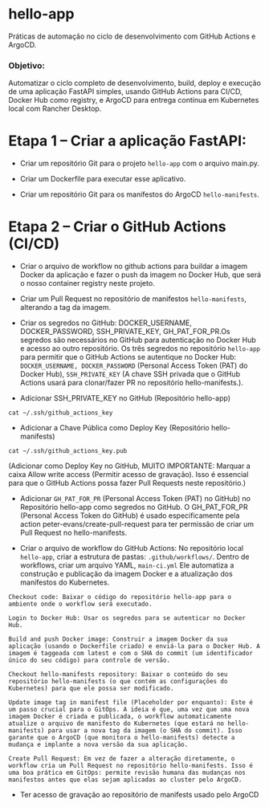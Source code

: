 # hello-app
Práticas de automação no ciclo de desenvolvimento com GitHub Actions e ArgoCD.

### Objetivo:

Automatizar o ciclo completo de desenvolvimento, build, deploy e
execução de uma aplicação FastAPI simples, usando GitHub Actions para
CI/CD, Docker Hub como registry, e ArgoCD para entrega contínua em
Kubernetes local com Rancher Desktop.

# Etapa 1 – Criar a aplicação FastAPI:

* Criar um repositório Git para o projeto `hello-app` com o arquivo
main.py.

* Criar um Dockerfile para executar esse aplicativo.

* Criar um repositório Git para os manifestos do ArgoCD `hello-manifests`.

# Etapa 2 – Criar o GitHub Actions (CI/CD)

* Criar o arquivo de workflow no github actions para buildar a imagem Docker da aplicação e fazer o push da imagem no Docker Hub, que será o nosso container registry neste projeto.

* Criar um Pull Request no repositório de manifestos `hello-manifests`, alterando a tag da imagem.

* Criar os segredos no GitHub: DOCKER_USERNAME, DOCKER_PASSWORD, SSH_PRIVATE_KEY, GH_PAT_FOR_PR.Os segredos são necessários no GitHub para autenticação no Docker Hub e acesso ao outro repositório. Os três segredos no repositório `hello-app` para permitir que o GitHub Actions se autentique no Docker Hub: `DOCKER_USERNAME, DOCKER_PASSWORD` (Personal Access Token (PAT) do Docker Hub), `SSH_PRIVATE_KEY` (A chave SSH privada que o GitHub Actions usará para clonar/fazer PR no repositório hello-manifests.).

*  Adicionar SSH_PRIVATE_KEY no GitHub (Repositório hello-app)
```
cat ~/.ssh/github_actions_key
```
* Adicionar a Chave Pública como Deploy Key (Repositório hello-manifests)
```
cat ~/.ssh/github_actions_key.pub
```
(Adicionar como Deploy Key no GitHub, MUITO IMPORTANTE: Marquar a caixa Allow write access (Permitir acesso de gravação). Isso é essencial para que o GitHub Actions possa fazer Pull Requests neste repositório.)

* Adicionar `GH_PAT_FOR_PR` (Personal Access Token (PAT) no GitHub) no Repositório hello-app como segredos no GitHub. O GH_PAT_FOR_PR (Personal Access Token do GitHub) é usado especificamente pela action peter-evans/create-pull-request para ter permissão de criar um Pull Request no hello-manifests.

* Criar o arquivo de workflow do GitHub Actions: No  repositório local `hello-app`, criar a estrutura de pastas: `.github/workflows/`. Dentro de workflows, criar um arquivo YAML, `main-ci.yml` Ele automatiza a construção e publicação da imagem Docker e a atualização dos manifestos do Kubernetes.
```
Checkout code: Baixar o código do repositório hello-app para o ambiente onde o workflow será executado.

Login to Docker Hub: Usar os segredos para se autenticar no Docker Hub.

Build and push Docker image: Construir a imagem Docker da sua aplicação (usando o Dockerfile criado) e enviá-la para o Docker Hub. A imagem é taggeada com latest e com o SHA do commit (um identificador único do seu código) para controle de versão.

Checkout hello-manifests repository: Baixar o conteúdo do seu repositório hello-manifests (o que contém as configurações do Kubernetes) para que ele possa ser modificado.

Update image tag in manifest file (Placeholder por enquanto): Este é um passo crucial para o GitOps. A ideia é que, uma vez que uma nova imagem Docker é criada e publicada, o workflow automaticamente atualize o arquivo de manifesto do Kubernetes (que estará no hello-manifests) para usar a nova tag da imagem (o SHA do commit). Isso garante que o ArgoCD (que monitora o hello-manifests) detecte a mudança e implante a nova versão da sua aplicação.

Create Pull Request: Em vez de fazer a alteração diretamente, o workflow cria um Pull Request no repositório hello-manifests. Isso é uma boa prática em GitOps: permite revisão humana das mudanças nos manifestos antes que elas sejam aplicadas ao cluster pelo ArgoCD.
```


* Ter acesso de gravação ao repositório de manifests usado pelo ArgoCD